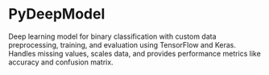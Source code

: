 # PyDeepModel
Deep learning model for binary classification with custom data preprocessing, training, and evaluation using TensorFlow and Keras. Handles missing values, scales data, and provides performance metrics like accuracy and confusion matrix.
